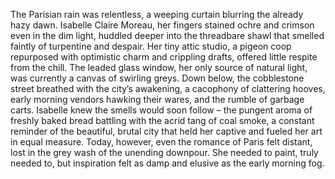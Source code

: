 The Parisian rain was relentless, a weeping curtain blurring the already hazy dawn. Isabelle Claire Moreau, her fingers stained ochre and crimson even in the dim light, huddled deeper into the threadbare shawl that smelled faintly of turpentine and despair. Her tiny attic studio, a pigeon coop repurposed with optimistic charm and crippling drafts, offered little respite from the chill. The leaded glass window, her only source of natural light, was currently a canvas of swirling greys. Down below, the cobblestone street breathed with the city’s awakening, a cacophony of clattering hooves, early morning vendors hawking their wares, and the rumble of garbage carts. Isabelle knew the smells would soon follow – the pungent aroma of freshly baked bread battling with the acrid tang of coal smoke, a constant reminder of the beautiful, brutal city that held her captive and fueled her art in equal measure. Today, however, even the romance of Paris felt distant, lost in the grey wash of the unending downpour. She needed to paint, truly needed to, but inspiration felt as damp and elusive as the early morning fog.
